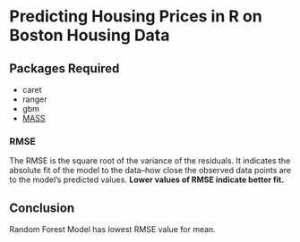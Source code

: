 # Predicting Housing Prices in R on Boston Housing Data

## Packages Required
* caret
* ranger
* gbm
* [MASS](https://cran.r-project.org/web/packages/MASS/MASS.pdf) 

### RMSE
The RMSE is the square root of the variance of the residuals. It indicates the absolute fit of the model to the data–how close the observed data points are to the model’s predicted values. **Lower values of RMSE indicate better fit.**

## Conclusion
Random Forest Model has lowest RMSE value for mean.